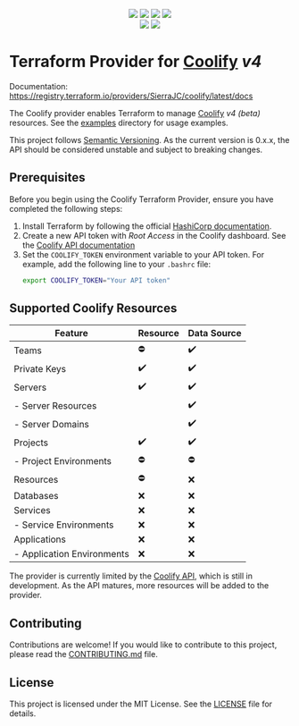 <p align="center">
  <a href="https://github.com/SierraJC/terraform-provider-coolify/blob/main/LICENSE" alt="License">
    <img src="https://img.shields.io/github/license/SierraJC/terraform-provider-coolify" /></a>
  <a href="http://golang.org" alt="Made With Go">
    <img src="https://img.shields.io/github/go-mod/go-version/SierraJC/terraform-provider-coolify" /></a>
  <a href="https://GitHub.com/SierraJC/terraform-provider-coolify/releases/" alt="Release">
    <img src="https://img.shields.io/github/v/release/SierraJC/terraform-provider-coolify?include_prereleases" /></a>
  <a href="https://coolify.io/" alt="Coolify">
    <img src="https://img.shields.io/badge/Coolify-v4.0.0--beta.364-orange" /></a>
  <br/>
  <a href="https://github.com/SierraJC/terraform-provider-coolify/actions/workflows/test.yml" alt="Tests">
    <img src="https://github.com/SierraJC/terraform-provider-coolify/actions/workflows/test.yml/badge.svg?branch=main" /></a>
  <a href="https://codecov.io/gh/SierraJC/terraform-provider-coolify" alt="Coverage">
    <img src="https://codecov.io/gh/SierraJC/terraform-provider-coolify/graph/badge.svg?token=63aeH0TuP2" /></a>
</p>

# Terraform Provider for [Coolify](https://coolify.io/) _v4_

Documentation: https://registry.terraform.io/providers/SierraJC/coolify/latest/docs

The Coolify provider enables Terraform to manage [Coolify](https://coolify.io/) _v4 (beta)_ resources.
See the [examples](examples/) directory for usage examples.

This project follows [Semantic Versioning](https://semver.org/). As the current version is 0.x.x, the API should be considered unstable and subject to breaking changes.

## Prerequisites

Before you begin using the Coolify Terraform Provider, ensure you have completed the following steps:

1. Install Terraform by following the official [HashiCorp documentation](https://developer.hashicorp.com/terraform/install).
1. Create a new API token with _Root Access_ in the Coolify dashboard. See the [Coolify API documentation](https://coolify.io/docs/api-reference/authorization#generate)
1. Set the `COOLIFY_TOKEN` environment variable to your API token. For example, add the following line to your `.bashrc` file:
   ```bash
   export COOLIFY_TOKEN="Your API token"
   ```

## Supported Coolify Resources

| Feature                    | Resource | Data Source |
| -------------------------- | -------- | ----------- |
| Teams                      | ⛔       | ️✔️         |
| Private Keys               | ✔️       | ✔️          |
| Servers                    | ✔️       | ️✔️         |
| - Server Resources         |          | ️✔️         |
| - Server Domains           |          | ️✔️         |
| Projects                   | ✔️       | ✔️          |
| - Project Environments     | ⛔       | ⛔          |
| Resources                  | ⛔       | ❌          |
| Databases                  | ❌       | ❌          |
| Services                   | ❌       | ❌          |
| - Service Environments     | ❌       | ❌          |
| Applications               | ❌       | ❌          |
| - Application Environments | ❌       | ❌          |

The provider is currently limited by the [Coolify API](https://github.com/coollabsio/coolify/blob/main/openapi.yaml), which is still in development. As the API matures, more resources will be added to the provider.

## Contributing

Contributions are welcome! If you would like to contribute to this project, please read the [CONTRIBUTING.md](CONTRIBUTING.md) file.

## License

This project is licensed under the MIT License. See the [LICENSE](LICENSE) file for details.
